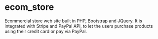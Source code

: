 # ecom_store
Ecommercial store web site built in PHP, Bootstrap and JQuery. It is integrated with Stripe and PayPal API, to let the users purchase products using their credit card or pay via PayPal.

 
